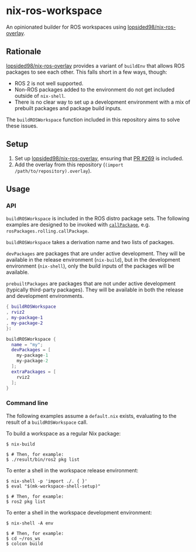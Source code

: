 # nix-ros-workspace

An opinionated builder for ROS workspaces using [lopsided98/nix-ros-overlay].

## Rationale

[lopsided98/nix-ros-overlay] provides a variant of `buildEnv` that allows ROS
packages to see each other. This falls short in a few ways, though:

- ROS 2 is not well supported.
- Non-ROS packages added to the environment do not get included outside of `nix-shell`.
- There is no clear way to set up a development environment with a mix of
  prebuilt packages and package build inputs.

The `buildROSWorkspace` function included in this repository aims to solve these
issues.

## Setup

1. Set up [lopsided98/nix-ros-overlay], ensuring that [PR #269](https://github.com/lopsided98/nix-ros-overlay/pull/269) is included.
2. Add the overlay from this repository (`(import /path/to/repository).overlay`).

## Usage

### API

`buildROSWorkspace` is included in the ROS distro package sets. The following
examples are designed to be invoked with [`callPackage`](https://nixos.org/guides/nix-pills/callpackage-design-pattern.html), e.g.
`rosPackages.rolling.callPackage`.

`buildROSWorkspace` takes a derivation name and two lists of packages.

`devPackages` are packages that are under active development. They will be
available in the release environment (`nix-build`), but in the development
environment (`nix-shell`), only the build inputs of the packages will be
available.

`prebuiltPackages` are packages that are not under active development (typically
third-party packages). They will be available in both the release and
development environments.

```nix
{ buildROSWorkspace
, rviz2
, my-package-1
, my-package-2
}:

buildROSWorkspace {
  name = "my";
  devPackages = [
    my-package-1
    my-package-2
  ];
  extraPackages = [
    rviz2
  ];
}
```

### Command line

The following examples assume a `default.nix` exists, evaluating to the result
of a `buildROSWorkspace` call.

To build a workspace as a regular Nix package:

```
$ nix-build

$ # Then, for example:
$ ./result/bin/ros2 pkg list
```

To enter a shell in the workspace release environment:

```
$ nix-shell -p 'import ./. { }'
$ eval "$(mk-workspace-shell-setup)"

$ # Then, for example:
$ ros2 pkg list
```

To enter a shell in the workspace development environment:

```
$ nix-shell -A env

$ # Then, for example:
$ cd ~/ros_ws
$ colcon build
```

[lopsided98/nix-ros-overlay]: https://github.com/lopsided98/nix-ros-overlay
